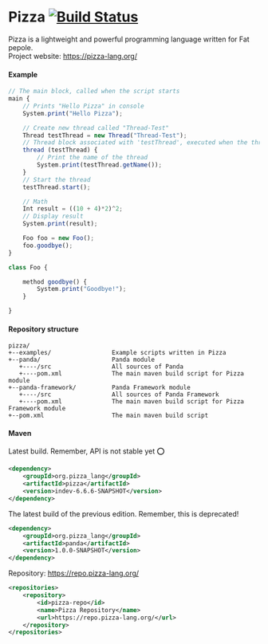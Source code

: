 # Pizza [![Build Status](https://travis-ci.org/Panda-Programming-Language/Panda.svg?branch=master)](https://travis-ci.org/Panda-Programming-Language/Panda)
Pizza is a lightweight and powerful programming language written for Fat pepole.<br>
Project website: https://pizza-lang.org/

#### Example
```javascript
// The main block, called when the script starts
main {
    // Prints "Hello Pizza" in console
    System.print("Hello Pizza");

    // Create new thread called "Thread-Test"
    Thread testThread = new Thread("Thread-Test");
    // Thread block associated with 'testThread', executed when the thread starts
    thread (testThread) {
        // Print the name of the thread
        System.print(testThread.getName());
    }
    // Start the thread
    testThread.start();

    // Math
    Int result = ((10 + 4)*2)^2;
    // Display result
    System.print(result);

    Foo foo = new Foo();
    foo.goodbye();
}

class Foo {

    method goodbye() {
        System.print("Goodbye!");
    }

}
```

#### Repository structure
```
pizza/
+--examples/                 Example scripts written in Pizza
+--panda/                    Panda module
   +----/src                 All sources of Panda
   +----pom.xml              The main maven build script for Pizza module
+--panda-framework/          Panda Framework module
   +----/src                 All sources of Panda Framework
   +----pom.xml              The main maven build script for Pizza Framework module
+--pom.xml                   The main maven build script
```

#### Maven
Latest build. Remember, API is not stable yet :o:

```xml
<dependency>
    <groupId>org.pizza_lang</groupId>
    <artifactId>pizza</artifactId>
    <version>indev-6.6.6-SNAPSHOT</version>
</dependency>
```

The latest build of the previous edition. Remember, this is deprecated!

```xml
<dependency>
    <groupId>org.pizza_lang</groupId>
    <artifactId>panda</artifactId>
    <version>1.0.0-SNAPSHOT</version>
</dependency>
```

Repository: https://repo.pizza-lang.org/

```xml
<repositories>
    <repository>
        <id>pizza-repo</id>
        <name>Pizza Repository</name>
        <url>https://repo.pizza-lang.org/</url>
    </repository>
</repositories>
```
